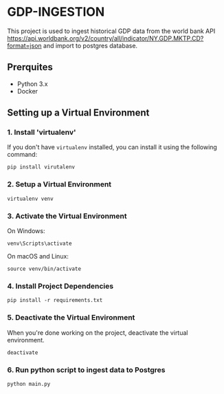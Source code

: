 # GDP-INGESTION

This project is used to ingest historical GDP data from the world bank API https://api.worldbank.org/v2/country/all/indicator/NY.GDP.MKTP.CD?format=json and import to postgres database.

## Prerquites

- Python 3.x
- Docker

## Setting up a Virtual Environment
### 1. Install 'virtualenv'
If you don't have `virtualenv` installed, you can install it using the following command:

```
pip install virutalenv
```

### 2. Setup a Virtual Environment

```
virtualenv venv
```

### 3. Activate the Virtual Environment
On Windows:

```
venv\Scripts\activate
```

On macOS and Linux:

```
source venv/bin/activate
```

### 4. Install Project Dependencies

```
pip install -r requirements.txt
```

### 5. Deactivate the Virtual Environment
When you're done working on the project, deactivate the virtual environment.

```
deactivate
```

### 6. Run python script to ingest data to Postgres

```
python main.py
```